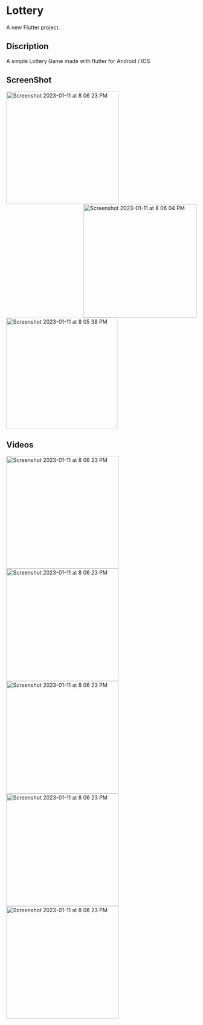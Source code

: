 # Lottery

A new Flutter project.

## Discription

A simple Lottery Game made with flutter for Android / IOS

## ScreenShot
<img align="left" width="297" alt="Screenshot 2023-01-11 at 8 06 23 PM" src="https://user-images.githubusercontent.com/106443376/211854053-a8fe9a08-46cf-4777-864a-f290e9d5a889.png">
<img align="right" width="300" alt="Screenshot 2023-01-11 at 8 06 04 PM" src="https://user-images.githubusercontent.com/106443376/211854069-b99bdf22-eb18-4a36-8373-600060cec64b.png">
<img  width="294" alt="Screenshot 2023-01-11 at 8 05 38 PM" src="https://user-images.githubusercontent.com/106443376/211854076-522116d2-f39c-4308-a6ec-1551dd171bde.png">


## Videos
<img width="297" alt="Screenshot 2023-01-11 at 8 06 23 PM" src="https://user-images.githubusercontent.com/106443376/211854769-d535dc4c-486f-4027-99fa-7bc4da6d7ae0.gif">
<img width="297" alt="Screenshot 2023-01-11 at 8 06 23 PM" src="https://user-images.githubusercontent.com/106443376/211855157-dffff064-f3e9-44f2-8f3f-0a327dbcff55.gif">
<img width="297" alt="Screenshot 2023-01-11 at 8 06 23 PM" src="https://user-images.githubusercontent.com/106443376/211855218-868a0a6f-0c6f-46f8-9566-76b9fc8a5760.gif">
<img width="297" alt="Screenshot 2023-01-11 at 8 06 23 PM" src="https://user-images.githubusercontent.com/106443376/211855248-e42582f4-c26b-4826-9d2a-fc8c4458e110.gif">
<img width="297" alt="Screenshot 2023-01-11 at 8 06 23 PM" src="https://user-images.githubusercontent.com/106443376/211855279-2066330e-9805-4cd3-b0b9-30a622a623d1.gif">

